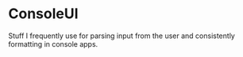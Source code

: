 # ConsoleUI
 Stuff I frequently use for parsing input from the user and consistently formatting in console apps.
